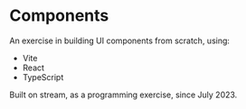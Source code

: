 # Components

An exercise in building UI components from scratch, using:

- Vite
- React
- TypeScript

Built on stream, as a programming exercise, since July 2023.
